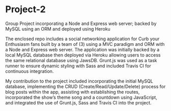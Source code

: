 # Project-2
Group Project incorporating a Node and Express web server; backed by MySQL using an ORM and deployed using Heroku

The enclosed repo includes a social networking application for Curb your Enthusiasm fans built by a team of (3) using a MVC paradigm and ORM with a Node and Express web server.  The application was initially backed by a local MySQL database then deployed via Heroku allowing users to access the same relational database using JawsDB.  Grunt.js was used as a task runner to ensure dynamic styling with Sass and included Travis CI for continuous integration.

My contribution to the project included incorporating the initial MySQL database, implementing the CRUD (Create/Read/Update/Delete) process for blog posts within the app, assisting with establishing the routes, incorporated the show’s theme song and a countdown using JavaScript, and integrated the use of Grunt.js, Sass and Travis CI into the project.

